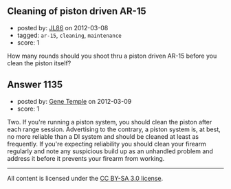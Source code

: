 ## Cleaning of piston driven AR-15

- posted by: [JL86](https://stackexchange.com/users/-1/470-jl86) on 2012-03-08
- tagged: `ar-15`, `cleaning`, `maintenance`
- score: 1

How many rounds should you shoot thru a piston driven AR-15 before you clean the piston itself?


## Answer 1135

- posted by: [Gene Temple](https://stackexchange.com/users/-1/254-gene-temple) on 2012-03-09
- score: 1

Two.  If you're running a piston system, you should clean the piston after each range session.  Advertising to the contrary, a piston system is, at best, no more reliable than a DI system and should be cleaned at least as frequently.  If you're expecting reliability you should clean your firearm regularly and note any suspicious build up as an unhandled problem and address it before it prevents your firearm from working. 



---

All content is licensed under the [CC BY-SA 3.0 license](https://creativecommons.org/licenses/by-sa/3.0/).
